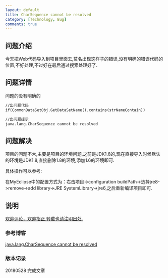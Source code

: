 ```yaml
---
layout: default
title: CharSequence cannot be resolved
category: [Technology, Bug]
comments: true
---
```


## 问题介绍

今天把Web代码导入到项目里面去,莫名出现这样子的错误,没有明确的错误代码的位置,不好处理,不过好在最后通过搜索处理好了.





## 问题详情

问题的没有明确的
```markdown
//出问题代码
if(CommonDataSetObj.GetDataSetName().contains(strNameContain)) 

//出问题提示
java.lang.CharSequence cannot be resolved
```





## 问题解决

项目的问题不大,主要是项目的环境问题,之前是JDK1.6的,现在直接导入时候默认的环境是JDK1.8,直接删除1.8的环境,添加1.6的环境即可.

具体操作可以参考:

在MyEclipse中的配置方式为：右击项目->configuration buildPath->选择jre8->remove->add library->JRE SystemLibrary->jre6,之后重新编译项目即可.


## 说明

[欢迎评论，欢迎指正,转载也请注明出处.](https://wangkun19930608.github.io/technology/bug/2018/05/28/company-bug-charsequence/)

### 参考博客

[java.lang.CharSequence cannot be resolved](https://www.cnblogs.com/wangpei/p/4730086.html)

### 版本记录

20180528 完成文章

